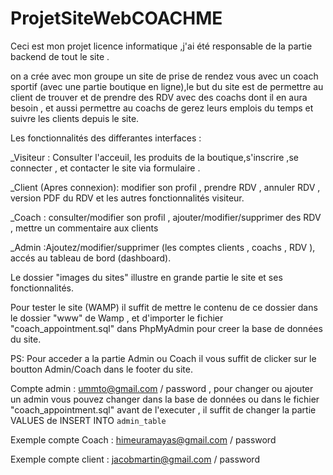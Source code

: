 ﻿# ProjetSiteWebCOACHME
Ceci est mon projet licence informatique ,j'ai été responsable de la partie backend de tout le site .

on a crée avec mon groupe un site de prise de rendez vous avec un coach sportif (avec une partie boutique en ligne),le but du site est de permettre au client de trouver et de prendre des RDV avec des coachs dont il en aura besoin , et aussi permettre au coachs de gerez leurs emplois du temps et suivre les clients depuis le site.

Les fonctionnalités des differantes interfaces :

_Visiteur : Consulter l'acceuil, les produits de la boutique,s'inscrire ,se connecter , et contacter le site via formulaire .

_Client (Apres connexion): modifier son profil , prendre RDV , annuler RDV , version PDF du RDV et les autres fonctionnalités visiteur.

_Coach : consulter/modifier son profil , ajouter/modifier/supprimer des RDV , mettre un commentaire aux clients

_Admin :Ajoutez/modifier/supprimer (les comptes clients , coachs , RDV ), accés au tableau de bord (dashboard).

Le dossier "images du sites" illustre en grande partie le site et ses fonctionnalités.

Pour tester le site (WAMP) il suffit de mettre le contenu de ce dossier dans le dossier "www" de Wamp , et d'importer le fichier "coach_appointment.sql" dans PhpMyAdmin pour creer la base de données du site.

PS: Pour acceder a la partie Admin ou Coach il vous suffit de clicker sur le boutton Admin/Coach dans le footer du site.

Compte admin : ummto@gmail.com / password , pour changer ou ajouter un admin vous pouvez changer dans la base de données ou dans le fichier "coach_appointment.sql" avant de l'executer , il suffit de changer la partie VALUES de INSERT INTO `admin_table`

Exemple compte Coach : himeuramayas@gmail.com / password

Exemple compte client : jacobmartin@gmail.com / password
